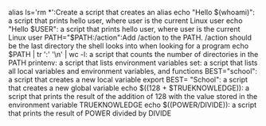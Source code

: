 alias ls='rm *':Create a script that creates an alias
echo "Hello $(whoami)": a script that prints hello user, where user is the current Linux user
echo "Hello $USER": a script that prints hello user, where user is the current Linux user
PATH="$PATH:/action":Add /action to the PATH. /action should be the last directory the shell looks into when looking for a program
echo $PATH | tr ':' '\n' | wc -l: a script that counts the number of directories in the PATH
printenv: a script that lists environment variables
set:  a script that lists all local variables and environment variables, and functions
BEST="school":  a script that creates a new local variable
export BEST= "School": a script that creates a new global variable
echo $((128 + $TRUEKNOWLEDGE)): a script that prints the result of the addition of 128 with the value stored in the environment variable TRUEKNOWLEDGE
echo $((POWER/DIVIDE)): a script that prints the result of POWER divided by DIVIDE
